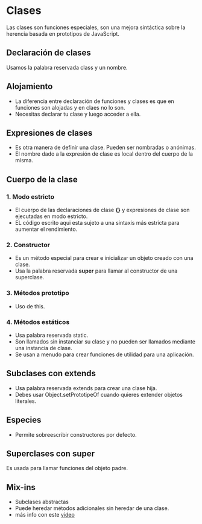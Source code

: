 # Clases
Las clases son funciones especiales, son una mejora sintáctica sobre la herencia basada en prototipos de JavaScript.

## Declaración de clases
Usamos la palabra reservada class y un nombre.

## Alojamiento
- La diferencia entre declaración de funciones y clases es que en funciones son alojadas y en claes no lo son.
- Necesitas declarar tu clase y luego acceder a ella.

## Expresiones de clases
- Es otra manera de definir una clase. Pueden ser nombradas o anónimas.
- El nombre dado a la expresión de clase es local dentro del cuerpo de la misma.

## Cuerpo de la clase
### 1. Modo estricto
- El cuerpo de las declaraciones de clase **{}** y expresiones de clase son ejecutadas en modo estricto.
- EL código escrito aqui esta sujeto a una sintaxis más estricta para aumentar el rendimiento.

### 2. Constructor
- Es un método especial para crear e inicializar un objeto  creado con una clase.
- Usa la palabra reservada **super** para llamar al constructor de una superclase.

### 3. Métodos prototipo
- Uso de this.

### 4. Métodos estáticos
- Usa palabra reservada static.
- Son llamados sin instanciar su clase y no pueden ser llamados mediante una instancia de clase.
- Se usan a menudo para crear funciones de utilidad para una aplicación.

## Subclases con **extends**
- Usa palabra reservada extends para crear una clase hija.
- Debes usar Object.setPrototipeOf cuando quieres extender objetos literales.

## Especies
- Permite sobreescribir constructores por defecto.

## Superclases con **super**
Es usada para llamar funciones del objeto padre.

## Mix-ins
- Subclases abstractas
- Puede heredar métodos adicionales sin heredar de una clase.
- más info con este [video](https://www.youtube.com/watch?v=h4m-SIw9nEg)

